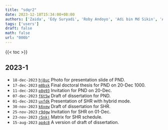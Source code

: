 ```yaml
---
title: "sdqr2"
date: 2023-12-18T15:34:00+08:00
authors: ['Zaida', 'Edy Suryadi', 'Roby Andoyo', 'Adi bin Md Sikin', 'Andriabdurrochman', 'Sparisoma Viridi']
tags: ['users']
draft: false
math: false
url: "000b"
---
```

{{< toc >}}


## 2023-1
+ `18-dec-2023` [`hj8uc`](https://osf.io/hj8uc) Photo for presentation slide of PND.
+ `17-dec-2023` [`m8bsk`](https://osf.io/m8bsk) Final doctoral thesis for PND on 20-Dec 1000.
+ `11-dec-2023` [`p8g93`](https://osf.io/p8g93) Invitation for PND on 20-Dec.
+ `07-dec-2023` [`f6t5w`](https://osf.io/f6t5w) Draft of dissertation for PND.
+ `01-dec-2023` [`uxfdk`](https://osf.io/uxfdk) Presentation of SHR with hybrid mode.
+ `30-nov-2023` [`k6xew`](https://osf.io/k6xew) Draft of dissertation for SHR.
+ `25-nov-2023` [`r9dgw`](https://osf.io/r9dgw) Invitation for SHR on 01-Dec.
+ `23-nov-2023` [`r5nkj`](https://osf.io/r5nkj) Matrix for SHR schedule.
+ `15-aug-2023` [`ap4c8`](https://osf.io/ap4c8) A version of draft of dissertation.
